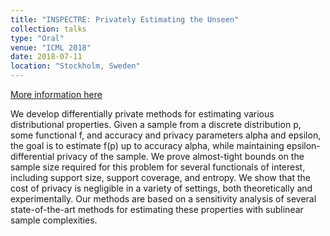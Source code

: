 ```yaml
---
title: "INSPECTRE: Privately Estimating the Unseen"
collection: talks
type: "Oral"
venue: "ICML 2018"
date: 2018-07-11
location: "Stockholm, Sweden"
---
```


[More information here](https://icml.cc/Conferences/2018/Schedule?showEvent=2697)

We develop differentially private methods for estimating various distributional properties. Given a sample from a discrete distribution p, some functional f, and accuracy and privacy parameters alpha and epsilon, the goal is to estimate f(p) up to accuracy alpha, while maintaining epsilon-differential privacy of the sample. We prove almost-tight bounds on the sample size required for this problem for several functionals of interest, including support size, support coverage, and entropy. We show that the cost of privacy is negligible in a variety of settings, both theoretically and experimentally. Our methods are based on a sensitivity analysis of several state-of-the-art methods for estimating these properties with sublinear sample complexities.

